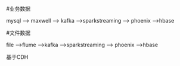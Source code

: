 #业务数据

mysql --> maxwell --> kafka -->sparkstreaming --> phoenix -->hbase

#文件数据

file -->flume -->kafka -->sparkstreaming --> phoenix -->hbase


基于CDH

